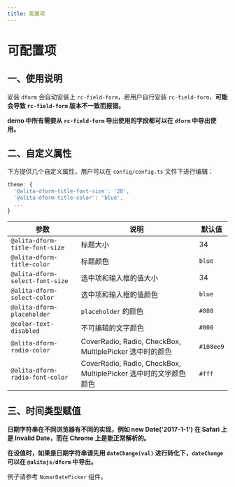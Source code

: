 ```yaml
---
title: 配置项
---
```


# 可配置项

## 一、使用说明

安装 `dform` 会自动安装上 `rc-field-form`，若用户自行安装 `rc-field-form`，**可能会导致 `rc-field-form` 版本不一致而报错。**

**demo 中所有需要从 `rc-field-form` 导出使用的字段都可以在 `dform` 中导出使用。**

## 二、自定义属性

下方提供几个自定义属性，用户可以在 `config/config.ts` 文件下进行编辑：

```js
theme: {
  '@alita-dform-title-font-size': '28',
  '@alita-dform-title-color': 'blue',
  ...
}
```

| 参数                            | 说明                                                             | 默认值    |
| ------------------------------- | ---------------------------------------------------------------- | --------- |
| `@alita-dform-title-font-size`  | 标题大小                                                         | 34        |
| `@alita-dform-title-color`      | 标题颜色                                                         | `blue`    |
| `@alita-dform-select-font-size` | 选中项和输入框的值大小                                           | 34        |
| `@alita-dform-select-color`     | 选中项和输入框的值颜色                                           | `blue`    |
| `@alita-dform-placeholder`      | `placeholder` 的颜色                                             | `#888`    |
| `@color-text-disabled`          | 不可编辑的文字颜色                                               | `#000`    |
| `@alita-dform-radio-color`      | CoverRadio, Radio, CheckBox, MultiplePicker 选中时的颜色         | `#108ee9` |
| `@alita-dform-radio-font-color` | CoverRadio, Radio, CheckBox, MultiplePicker 选中时的文字颜色颜色 | `#fff`    |


## 三、时间类型赋值

**日期字符串在不同浏览器有不同的实现，例如 new Date('2017-1-1') 在 Safari 上是 Invalid Date，而在 Chrome 上是能正常解析的。**

**在设值时，如果是日期字符串请先用 `dateChange(val)` 进行转化下，`dateChange` 可以在 `@alitajs/dform` 中导出。**

例子请参考 `NomarDatePicker` 组件。
